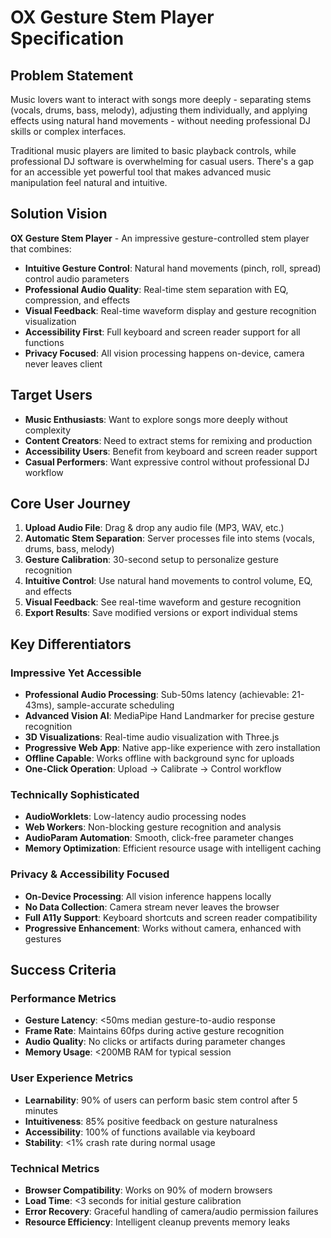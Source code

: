 # OX Gesture Stem Player Specification

## Problem Statement

Music lovers want to interact with songs more deeply - separating stems (vocals, drums, bass, melody), adjusting them individually, and applying effects using natural hand movements - without needing professional DJ skills or complex interfaces.

Traditional music players are limited to basic playback controls, while professional DJ software is overwhelming for casual users. There's a gap for an accessible yet powerful tool that makes advanced music manipulation feel natural and intuitive.

## Solution Vision

**OX Gesture Stem Player** - An impressive gesture-controlled stem player that combines:

- **Intuitive Gesture Control**: Natural hand movements (pinch, roll, spread) control audio parameters
- **Professional Audio Quality**: Real-time stem separation with EQ, compression, and effects
- **Visual Feedback**: Real-time waveform display and gesture recognition visualization
- **Accessibility First**: Full keyboard and screen reader support for all functions
- **Privacy Focused**: All vision processing happens on-device, camera never leaves client

## Target Users

- **Music Enthusiasts**: Want to explore songs more deeply without complexity
- **Content Creators**: Need to extract stems for remixing and production
- **Accessibility Users**: Benefit from keyboard and screen reader support
- **Casual Performers**: Want expressive control without professional DJ workflow

## Core User Journey

1. **Upload Audio File**: Drag & drop any audio file (MP3, WAV, etc.)
2. **Automatic Stem Separation**: Server processes file into stems (vocals, drums, bass, melody)
3. **Gesture Calibration**: 30-second setup to personalize gesture recognition
4. **Intuitive Control**: Use natural hand movements to control volume, EQ, and effects
5. **Visual Feedback**: See real-time waveform and gesture recognition
6. **Export Results**: Save modified versions or export individual stems

## Key Differentiators

### Impressive Yet Accessible

- **Professional Audio Processing**: Sub-50ms latency (achievable: 21-43ms), sample-accurate scheduling
- **Advanced Vision AI**: MediaPipe Hand Landmarker for precise gesture recognition
- **3D Visualizations**: Real-time audio visualization with Three.js
- **Progressive Web App**: Native app-like experience with zero installation
- **Offline Capable**: Works offline with background sync for uploads
- **One-Click Operation**: Upload → Calibrate → Control workflow

### Technically Sophisticated

- **AudioWorklets**: Low-latency audio processing nodes
- **Web Workers**: Non-blocking gesture recognition and analysis
- **AudioParam Automation**: Smooth, click-free parameter changes
- **Memory Optimization**: Efficient resource usage with intelligent caching

### Privacy & Accessibility Focused

- **On-Device Processing**: All vision inference happens locally
- **No Data Collection**: Camera stream never leaves the browser
- **Full A11y Support**: Keyboard shortcuts and screen reader compatibility
- **Progressive Enhancement**: Works without camera, enhanced with gestures

## Success Criteria

### Performance Metrics

- **Gesture Latency**: <50ms median gesture-to-audio response
- **Frame Rate**: Maintains 60fps during active gesture recognition
- **Audio Quality**: No clicks or artifacts during parameter changes
- **Memory Usage**: <200MB RAM for typical session

### User Experience Metrics

- **Learnability**: 90% of users can perform basic stem control after 5 minutes
- **Intuitiveness**: 85% positive feedback on gesture naturalness
- **Accessibility**: 100% of functions available via keyboard
- **Stability**: <1% crash rate during normal usage

### Technical Metrics

- **Browser Compatibility**: Works on 90% of modern browsers
- **Load Time**: <3 seconds for initial gesture calibration
- **Error Recovery**: Graceful handling of camera/audio permission failures
- **Resource Efficiency**: Intelligent cleanup prevents memory leaks
